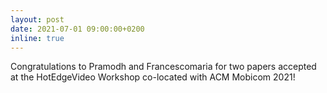 ```yaml
---
layout: post
date: 2021-07-01 09:00:00+0200
inline: true
---
```


Congratulations to Pramodh and Francescomaria for two papers accepted at the HotEdgeVideo Workshop co-located with ACM Mobicom 2021!